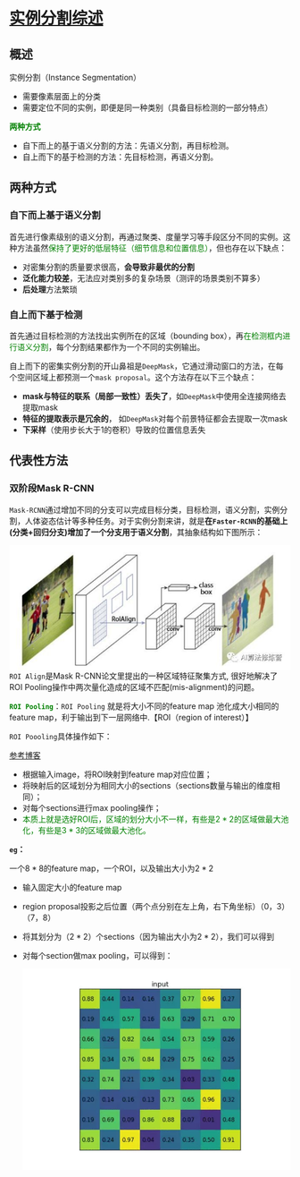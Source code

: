 # <a href="https://cloud.tencent.com/developer/article/1594076?from=article.detail.1594081">实例分割综述</a>

## 概述

实例分割（Instance Segmentation）

- 需要像素层面上的分类
- 需要定位不同的实例，即便是同一种类别（具备目标检测的一部分特点）

<span style="color:green">**两种方式**</span>

- 自下而上的基于语义分割的方法：先语义分割，再目标检测。
- 自上而下的基于检测的方法：先目标检测，再语义分割。

## 两种方式

### 自下而上基于语义分割

首先进行像素级别的语义分割，再通过聚类、度量学习等手段区分不同的实例。这种方法虽然<span style="color:green">保持了更好的低层特征（细节信息和位置信息）</span>，但也存在以下缺点：

- 对密集分割的质量要求很高，**会导致非最优的分割**
- **泛化能力较差**，无法应对类别多的复杂场景（测评的场景类别不算多）
- **后处理**方法繁琐

### 自上而下基于检测

首先通过目标检测的方法找出实例所在的区域（bounding box），再<span style="color:green">在检测框内进行语义分割</span>，每个分割结果都作为一个不同的实例输出。

自上而下的密集实例分割的开山鼻祖是`DeepMask`，它通过滑动窗口的方法，在每个空间区域上都预测一个`mask proposal`。这个方法存在以下三个缺点：

- **mask与特征的联系（局部一致性）丢失了**，如`DeepMask`中使用全连接网络去提取mask
- **特征的提取表示是冗余的**， 如`DeepMask`对每个前景特征都会去提取一次mask
- **下采样**（使用步长大于1的卷积）导致的位置信息丢失

## 代表性方法

### 双阶段Mask R-CNN

`Mask-RCNN`通过增加不同的分支可以完成目标分类，目标检测，语义分割，实例分割，人体姿态估计等多种任务。对于实例分割来讲，就是**在`Faster-RCNN`的基础上(分类+回归分支)增加了一个分支用于语义分割**，其抽象结构如下图所示：

<img src="../../../pics/CV_blog/instance segment/mask_r-cnn.jpeg" style="float:left">

`ROI Align`是Mask R-CNN论文里提出的一种区域特征聚集方式, 很好地解决了ROI Pooling操作中两次量化造成的区域不匹配(mis-alignment)的问题。

<span style="color:green">**`ROI Pooling`**</span>：`ROI Pooling` 就是将大小不同的feature map 池化成大小相同的feature map，利于输出到下一层网络中.【ROI（region of interest）】

`ROI Poooling`具体操作如下：

<a href="https://blog.csdn.net/weixin_44638957/article/details/97144418?utm_medium=distribute.pc_relevant_t0.none-task-blog-BlogCommendFromMachineLearnPai2-1.control&depth_1-utm_source=distribute.pc_relevant_t0.none-task-blog-BlogCommendFromMachineLearnPai2-1.control">参考博客</a>

- 根据输入image，将ROI映射到feature map对应位置；
- 将映射后的区域划分为相同大小的sections（sections数量与输出的维度相同）；
- 对每个sections进行max pooling操作；
- <span style="color:green">本质上就是选好ROI后，区域的划分大小不一样，有些是$2*2$的区域做最大池化，有些是$3*3$的区域做最大池化。</span>

**`eg`：**

一个$8 * 8$的feature map，一个ROI，以及输出大小为$2*2$

- 输入固定大小的feature map

- region proposal投影之后位置（两个点分别在左上角，右下角坐标）（0，3）（7，8）

- 将其划分为（$2*2$）个sections（因为输出大小为$2*2$），我们可以得到

- 对每个section做max pooling，可以得到：

  <img src="../../../pics/CV_blog/instance segment/ROI_Pooling.webp" style="float:left">

